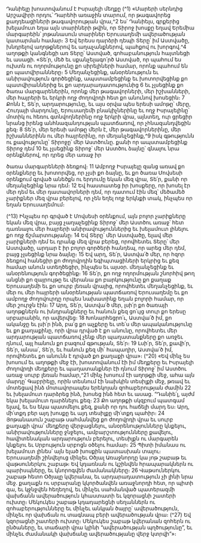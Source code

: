 
Դանիելը խոստովանում է Իսրայելի մեղքը
(^1) «Մարերի սերնդից Արշավիրի որդու՝ Դարեհի առաջին տարում, որ թագավորեց քաղդեացիների թագավորության
վրա,^2 ես՝ Դանիելս, գրքերից խելամուտ եղա այն տարիների թվին, որ Տիրոջ խոսքը եղավ Երեմիա մարգարեին՝
յոթանասուն տարիներ Երուսաղեմի ավերածության կատարման համար։ 3 Եվ երեսս դարձրի դեպի Տերը՝ իմ Աստվածը,
խնդրելով աղոթքներով եւ աղաչանքներով, պահքով ու խորգով.^4 աղոթքի կանգնեցի առ Տերը՝ Աստված,
գոհաբանություն հայտնեցի եւ ասացի. «Տե՛ր, մեծ եւ սքանչելագո՛րծ Աստված, որ պահում ես ուխտն ու ողորմությունը
քո սիրելիների համար, որոնք պահում են քո պատվիրանները։ 5 Մեղանչեցինք, անօրենություն եւ անիրավություն
գործեցինք, ապստամբեցինք եւ խոտորվեցինք քո պատվիրաններից եւ քո արդարադատությունից 6 եւ չլսեցինք քո ծառա
մարգարեներին, որոնք մեր թագավորների, մեր իշխանների, մեր հայրերի եւ երկրի ողջ ժողովրդի հետ քո անունով
խոսեցին։ 7 Քոնն է, Տե՛ր, արդարությունը, եւ այս օրվա պես երեսի ամոթը՝ մերը, Հուդայի մարդունը, Երուսաղեմի
բնակիչներինը եւ ողջ Իսրայելինը՝ մոտիկ ու հեռու գտնվողներինը ողջ երկրի վրա, այնտեղ, ուր ցրեցիր նրանց իրենց
անհնազանդության պատճառով, որ չհնազանդվեցին քեզ։ 8 Տե՛ր, մեր երեսի ամոթը մերն է, մեր թագավորներինը, մեր
իշխաններինն ու մեր հայրերինը, որ մեղանչեցինք,^9 իսկ գթությունն ու քավությունը՝ Տիրոջը՝ մեր Աստծունը. քանի որ
ապստամբեցինք Տիրոջ դեմ 10 եւ չլսեցինք Տիրոջ՝ մեր Աստծու ձայնը՝ գնալու նրա օրենքներով, որ դրեց մեր առաջ իր


ծառա մարգարեների ձեռքով։ 11 Ամբողջ Իսրայելը զանց առավ քո օրենքները եւ խոտորվեց, որ չլսի քո ձայնը, եւ քո ծառա
Մովսեսի օրենքում գրված անեծքն ու երդումը եկան մեզ վրա, Տե՛ր, քանի որ մեղանչեցինք նրա դեմ։ 12 Եվ հաստատեց
իր խոսքերը, որ խոսել էր մեր դեմ եւ մեր դատավորների դեմ, որ դատում էին մեզ՝ մեծամեծ չարիքներ մեզ վրա բերելով,
որ չեն եղել ողջ երկնքի տակ, ինչպես որ եղան Երուսաղեմում։

(^13) Ինչպես որ գրված է Մովսեսի օրենքում, այն բոլոր չարիքները եկան մեզ վրա, բայց չաղաչեցինք Տիրոջ՝ մեր Աստծու
առաջ՝ հետ դառնալու մեր հայրերի անիրավություններից եւ խելամուտ լինելու քո ողջ ճշմարտությանը։ 14 Եվ Տերը՝ մեր
Աստվածը, ելավ մեր չարիքների դեմ եւ դրանք մեզ վրա բերեց, որովհետեւ Տերը՝ մեր Աստվածը, արդար է իր բոլոր
գործերի հանդեպ, որ արեց մեր դեմ, բայց չլսեցինք նրա ձայնը։ 15 Եվ արդ, Տե՛ր, Աստվա՛ծ մեր, որ հզոր ձեռքով հանեցիր
քո ժողովրդին եգիպտացիների երկրից եւ քեզ համար անուն ստեղծեցիր, ինչպես եւ այսօր. մեղանչեցինք եւ
անօրենություն գործեցինք։ 16 Տե՛ր, քո ողջ ողորմության շնորհիվ թող անցնի քո զայրույթը եւ վերանա քո բարկությունը
քո քաղաք Երուսաղեմի եւ քո սուրբ լեռան վրայից, որովհետեւ մեղանչեցինք, եւ մեր ու մեր հայրերի անօրենության
պատճառով Երուսաղեմը եւ քո ամբողջ ժողովուրդը որպես նախատինք եղան բոլորի համար, որ մեր շուրջն էին։ 17 Արդ,
Տե՛ր, Աստվա՛ծ մեր, լսի՛ր քո ծառայի աղոթքներն ու խնդրանքները եւ հանուն քեզ ցո՛ւյց տուր քո երեսը սրբարանին, որ
ավերվեց։ 18 Խոնարհեցրո՛ւ, Աստվա՛ծ իմ, քո ականջը եւ լսի՛ր ինձ, բա՛ց քո աչքերը եւ տե՛ս մեր ապականությունը եւ քո
քաղաքինը, որի վրա դրված է քո անունը, որովհետեւ մեր արդարության պատճառով չենք մեր պաղատանքները քո առջեւ
դնում, այլ հանուն քո բազում գթության, Տե՛ր։ 19 Լսի՛ր, Տե՛ր, քավի՛ր, Տե՛ր, անսա՛, Տե՛ր, եւ հանուն քեզ մի՛ հապաղիր,
Աստվա՛ծ իմ, որովհետեւ քո անունն է դրված քո քաղաքի վրա»։
(^20) «Եվ մինչ ես խոսում եւ աղոթքի մեջ էի, խոստովանում էի իմ մեղքերը եւ Իսրայելի ժողովրդի մեղքերը եւ
պաղատանքներ էի դնում Տիրոջ՝ իմ Աստծու առաջ սուրբ լեռան համար,^21 մինչ խոսում էի աղոթքի մեջ, ահա այն մարդը՝
Գաբրիելը, որին տեսնում էի նախկին տեսիլքի մեջ, թռավ եւ մոտեցավ ինձ մոտավորապես երեկոյան զոհաբերության
ժամին 22 եւ խելամուտ դարձրեց ինձ, խոսեց ինձ հետ եւ ասաց. “Դանիե՛լ, այժմ եկա խելամուտ դարձնելու քեզ։ 23 Քո
աղոթքի սկզբում պատգամ ելավ, եւ ես եկա պատմելու քեզ, քանի որ դու հաճելի մարդ ես։ Արդ, մի՛տքդ բեր այդ խոսքը
եւ այդ տեսիլքը մի՛տքդ պահիր։ 24 Յոթանասուն շաբաթ սահմանվեց քո ժողովրդի վրա եւ սուրբ քաղաքի վրա՝ մեղքերը
վերջացնելու, անօրենությունները կնքելու, անիրավությունները ջնջելու, ամբարշտությունները քավելու,
հավիտենական արդարություն բերելու, տեսիլքն ու մարգարեն կնքելու եւ Սրբություն սրբոցն օծելու համար։ 25 Պիտի
իմանաս ու խելամուտ լինես՝ այն ելած խոսքին պատասխան տալու։ Երուսաղեմի շինվելուց մինչեւ Օծյալ Առաջնորդը
կա յոթ շաբաթ եւ վաթսուներկու շաբաթ։ Եվ կդառնան ու կշինվեն հրապարակներն ու պարիսպները, եւ կնորոգվեն
ժամանակները։ 26 Վաթսուներկու շաբաթ հետո Օծյալը կվերանա, եւ արդարադատություն չի լինի նրա մեջ. քաղաքն ու
սրբարանը կկործանվեն առաջնորդի հետ, որ պիտի գա, եւ կջնջվեն հեղեղով, եւ մինչեւ սահմանված պատերազմի
վախճանն ավերածություն կհաստատի եւ կզորացնի շատերի ուխտը։ Մեկուկես շաբաթ կդադարեցնի սեղաններն ու
զոհաբերությունները եւ մինչեւ անկյան ծայրը՝ ավերածություն, մինչեւ որ վախճան ու տագնապ բերի ավերածության
վրա։
(^27) Եվ կզորացնի շատերի ուխտը։ Մեկուկես շաբաթ կվերանան զոհերն ու ընծաները, եւ տաճարի վրա կլինի
“ավերածության պղծությունը”, եւ մինչեւ ժամանակի վախճանը ավերածությանը վերջ կտրվի”»։

